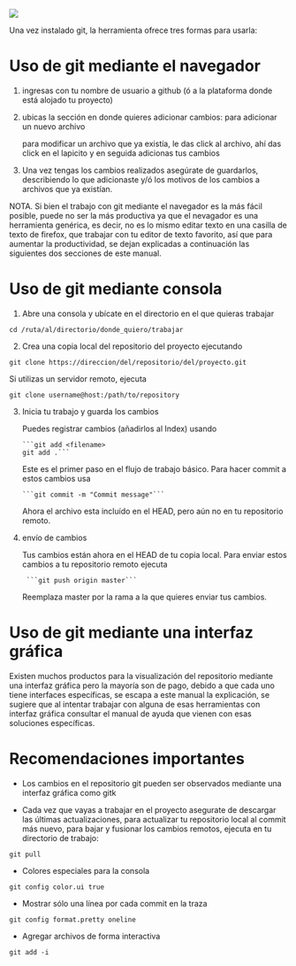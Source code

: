 ![](https://snipcart.com/media/10182/git-based-content-workflow-github.jpg)

Una vez instalado git, la herramienta ofrece tres formas para usarla:

# Uso de git mediante el navegador

1. ingresas con tu nombre de usuario a github (ó a la plataforma donde está alojado tu proyecto)

2. ubicas la sección en donde quieres adicionar cambios:
    para adicionar un nuevo archivo

    para modificar un archivo que ya existía, le das click al archivo, ahí das click en el lapicito y en seguida adicionas tus cambios

3. Una vez tengas los cambios realizados asegúrate de guardarlos, describiendo lo que adicionaste y/ó los motivos de los cambios a archivos que ya existían.

NOTA. Si bien el trabajo con git mediante el navegador es la más fácil posible, puede no ser la más productiva ya que el nevagador es una herramienta genérica, es decir, no es lo mismo editar texto en una casilla de texto de firefox, que trabajar con tu editor de texto favorito, así que para aumentar la productividad, se dejan explicadas a continuación las siguientes dos secciones de este manual.

# Uso de git mediante consola

1. Abre una consola y ubícate en el directorio en el que quieras trabajar

```cd /ruta/al/directorio/donde_quiero/trabajar```

2. Crea una copia local del repositorio del proyecto ejecutando

```git clone https://direccion/del/repositorio/del/proyecto.git```

Si utilizas un servidor remoto, ejecuta

```git clone username@host:/path/to/repository```

3. Inicia tu trabajo y guarda los cambios

    Puedes registrar cambios (añadirlos al Index) usando

       ```git add <filename>
       git add .```

    Este es el primer paso en el flujo de trabajo básico. Para hacer commit a estos cambios usa

       ```git commit -m "Commit message"```

    Ahora el archivo esta incluído en el HEAD, pero aún no en tu repositorio remoto.

4. envío de cambios

    Tus cambios están ahora en el HEAD de tu copia local. Para enviar estos cambios a tu repositorio remoto ejecuta

        ```git push origin master```

    Reemplaza master por la rama a la que quieres enviar tus cambios.

# Uso de git mediante una interfaz gráfica

Existen muchos productos para la visualización del repositorio mediante una interfaz gráfica pero la mayoría son de pago, debido a que cada uno tiene interfaces específicas, se escapa a este manual la explicación, se sugiere que al intentar trabajar con alguna de esas herramientas con interfaz gráfica consultar el manual de ayuda que vienen con esas soluciones específicas.


# Recomendaciones importantes

* Los cambios en el repositorio git pueden ser observados mediante una interfaz gráfica como gitk

* Cada vez que vayas a trabajar en el proyecto asegurate de descargar las últimas actualizaciones, para actualizar tu repositorio local al commit más nuevo, para bajar y fusionar los cambios remotos, ejecuta en tu directorio de trabajo:

```git pull```

* Colores especiales para la consola

```git config color.ui true```

* Mostrar sólo una línea por cada commit en la traza

```git config format.pretty oneline```

* Agregar archivos de forma interactiva

```git add -i```
